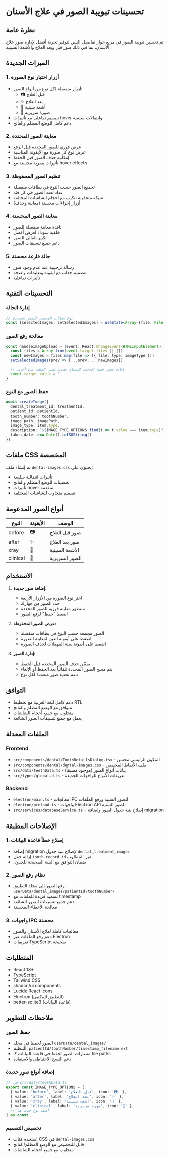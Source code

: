 # تحسينات تبويبة الصور في علاج الأسنان

## نظرة عامة

تم تحسين تبويبة الصور في مربع حوار تفاصيل السن لتوفير تجربة أفضل لإدارة صور علاج الأسنان، بما في ذلك صور قبل وبعد العلاج والأشعة السينية.

## الميزات الجديدة

### 1. أزرار اختيار نوع الصورة
- أزرار منفصلة لكل نوع من أنواع الصور:
  - 📷 قبل العلاج
  - ✨ بعد العلاج
  - 🦴 أشعة سينية
  - 🔬 صورة سريرية
- تصميم تفاعلي مع تأثيرات hover وانتقالات سلسة
- دعم كامل للوضع المظلم والفاتح

### 2. معاينة الصور المحددة
- عرض فوري للصور المحددة قبل الرفع
- عرض نوع كل صورة مع الأيقونة المناسبة
- إمكانية حذف الصور قبل الحفظ
- تأثيرات بصرية محسنة مع hover effects

### 3. تنظيم الصور المحفوظة
- تجميع الصور حسب النوع في بطاقات منفصلة
- عداد لعدد الصور في كل فئة
- شبكة متجاوبة تتكيف مع أحجام الشاشات المختلفة
- أزرار إجراءات محسنة (معاينة وحذف)

### 4. معاينة الصور المحسنة
- نافذة معاينة منفصلة للصور
- خلفية سوداء لعرض أفضل
- تكبير تلقائي للصور
- دعم جميع تنسيقات الصور

### 5. حالة فارغة محسنة
- رسالة ترحيبية عند عدم وجود صور
- تصميم جذاب مع أيقونة وتعليمات واضحة
- تأثيرات تفاعلية

## التحسينات التقنية

### إدارة الحالة
```typescript
// نوع البيانات المحسن للصور المحددة
const [selectedImages, setSelectedImages] = useState<Array<{file: File, type: string}>>([])
```

### معالجة رفع الصور
```typescript
const handleImageUpload = (event: React.ChangeEvent<HTMLInputElement>, imageType: string) => {
  const files = Array.from(event.target.files || [])
  const newImages = files.map(file => ({ file, type: imageType }))
  setSelectedImages(prev => [...prev, ...newImages])

  // إعادة تعيين قيمة الإدخال للسماح بتحديد نفس الملف مرة أخرى
  event.target.value = ''
}
```

### حفظ الصور مع النوع
```typescript
await createImage({
  dental_treatment_id: treatmentId,
  patient_id: patientId,
  tooth_number: toothNumber,
  image_path: imagePath,
  image_type: item.type,
  description: `${IMAGE_TYPE_OPTIONS.find(t => t.value === item.type)?.label} - السن رقم ${toothNumber}`,
  taken_date: new Date().toISOString()
})
```

## ملفات CSS المخصصة

تم إنشاء ملف `dental-images.css` يحتوي على:
- تأثيرات انتقالية سلسة
- تحسينات للوضع المظلم والفاتح
- تأثيرات hover متقدمة
- تصميم متجاوب للشاشات المختلفة

## أنواع الصور المدعومة

| النوع | الأيقونة | الوصف |
|-------|---------|--------|
| before | 📷 | صور قبل العلاج |
| after | ✨ | صور بعد العلاج |
| xray | 🦴 | الأشعة السينية |
| clinical | 🔬 | الصور السريرية |

## الاستخدام

1. **إضافة صور جديدة:**
   - اختر نوع الصورة من الأزرار الأربعة
   - حدد الصور من جهازك
   - ستظهر معاينة فورية للصور المحددة
   - اضغط "حفظ" لرفع الصور

2. **عرض الصور المحفوظة:**
   - الصور مجمعة حسب النوع في بطاقات منفصلة
   - اضغط على أيقونة العين لمعاينة الصورة
   - اضغط على أيقونة سلة المهملات لحذف الصورة

3. **إدارة الصور:**
   - يمكن حذف الصور المحددة قبل الحفظ
   - يتم مسح الصور المحددة تلقائياً بعد الحفظ أو الإلغاء
   - دعم تحديد صور متعددة لكل نوع

## التوافق

- دعم كامل للغة العربية مع تخطيط RTL
- متوافق مع الوضع المظلم والفاتح
- متجاوب مع جميع أحجام الشاشات
- يعمل مع جميع تنسيقات الصور الشائعة

## الملفات المعدلة

### Frontend
- `src/components/dental/ToothDetailsDialog.tsx` - المكون الرئيسي محسن
- `src/components/dental/dental-images.css` - ملف الأنماط المخصص
- `src/data/teethData.ts` - بيانات أنواع الصور (موجود مسبقاً)
- `src/types/global.d.ts` - تعريفات الأنواع للواجهات الجديدة

### Backend
- `electron/main.ts` - معالجات IPC للصور السنية ورفع الملفات
- `electron/preload.ts` - واجهات Electron API للصور السنية
- `src/services/databaseService.ts` - إصلاح بنية جدول الصور وإضافة migration

## الإصلاحات المطبقة

### 1. إصلاح خطأ قاعدة البيانات
- إضافة migration لإصلاح بنية جدول `dental_treatment_images`
- إزالة حقل `tooth_record_id` غير المطلوب
- ضمان التوافق مع البنية الصحيحة للجدول

### 2. نظام رفع الصور
- رفع الصور إلى مجلد التطبيق: `userData/dental_images/patientId/toothNumber/`
- تسمية فريدة للملفات مع timestamp
- دعم جميع تنسيقات الصور الشائعة
- معالجة الأخطاء المحسنة

### 3. واجهات IPC محسنة
- معالجات كاملة لعلاج الأسنان والصور
- دعم رفع الملفات عبر Electron
- تعريفات TypeScript صحيحة

## المتطلبات

- React 18+
- TypeScript
- Tailwind CSS
- shadcn/ui components
- Lucide React icons
- Electron (للتطبيق المكتبي)
- better-sqlite3 (قاعدة البيانات)

## ملاحظات للتطوير

### حفظ الصور
- الصور تُحفظ في مجلد `userData/dental_images/`
- التنظيم: `patientId/toothNumber/timestamp_filename.ext`
- مسارات الصور تُحفظ في قاعدة البيانات كـ file paths
- دعم النسخ الاحتياطي والاستعادة

### إضافة أنواع صور جديدة
```typescript
// في src/data/teethData.ts
export const IMAGE_TYPE_OPTIONS = [
  { value: 'before', label: 'قبل العلاج', icon: '📷' },
  { value: 'after', label: 'بعد العلاج', icon: '✨' },
  { value: 'xray', label: 'أشعة سينية', icon: '🦴' },
  { value: 'clinical', label: 'صورة سريرية', icon: '🔬' },
  // أضف نوع جديد هنا
] as const
```

### تخصيص التصميم
- استخدم فئات CSS في `dental-images.css`
- قابل للتخصيص مع الوضع المظلم/الفاتح
- متجاوب مع جميع أحجام الشاشات
